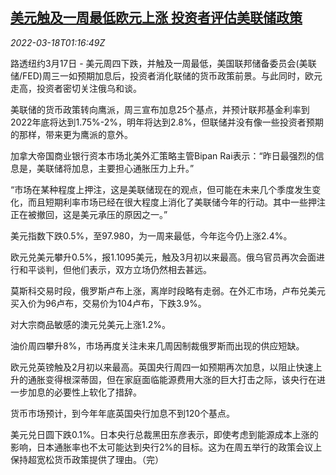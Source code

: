 <!--1647567063000-->
[美元触及一周最低欧元上涨 投资者评估美联储政策](https://cn.reuters.com/article/forex-close-0317-thur-idCNKCS2LF02Z)
------

<div><i>2022-03-18T01:16:49Z</i></div><p>路透纽约3月17日 - 美元周四下跌，并触及一周最低，美国联邦储备委员会(美联储/FED)周三一如预期加息后，投资者消化联储的货币政策前景。与此同时，欧元走高，投资者密切关注俄乌和谈。</p><p>美联储的货币政策转向鹰派，周三宣布加息25个基点，并预计联邦基金利率到2022年底将达到1.75%-2%，明年将达到2.8%，但联储并没有像一些投资者预期的那样，带来更为鹰派的意外。</p><p>加拿大帝国商业银行资本市场北美外汇策略主管Bipan Rai表示：“昨日最强烈的信息是，美联储将加息，主要担心通胀压力上升。”</p><p>“市场在某种程度上押注，这是美联储现在的观点，但可能在未来几个季度发生变化，而且短期利率市场已经在很大程度上消化了美联储今年的行动。其中一些押注正在被撤回，这是美元承压的原因之一。”</p><p>美元指数下跌0.5%，至97.980，为一周来最低，今年迄今仍上涨2.4%。</p><p>欧元兑美元攀升0.5%，报1.1095美元，触及3月初以来最高。俄乌官员再次会面进行和平谈判，但他们表示，双方立场仍然相去甚远。</p><p>莫斯科交易时段，俄罗斯卢布上涨，离岸时段略有走弱。在外汇市场，卢布兑美元买入价为96卢布，交易价为104卢布，下跌3.9%。</p><p>对大宗商品敏感的澳元兑美元上涨1.2%。</p><p>油价周四攀升8%，市场再度关注未来几周因制裁俄罗斯而出现的供应短缺。</p><p>欧元兑英镑触及2月初以来最高。英国央行周四一如预期再次加息，以阻止快速上升的通胀变得根深蒂固，但在家庭面临能源费用大涨的巨大打击之际，该央行在进一步加息的必要性上软化了措辞。</p><p>货币市场预计，到今年年底英国央行加息不到120个基点。</p><p>美元兑日圆下跌0.1%。日本央行总裁黑田东彦表示，即使考虑到能源成本上涨的影响，日本通胀率也不太可能达到央行2%的目标。这为在周五举行的政策会议上保持超宽松货币政策提供了理由。（完）</p>
